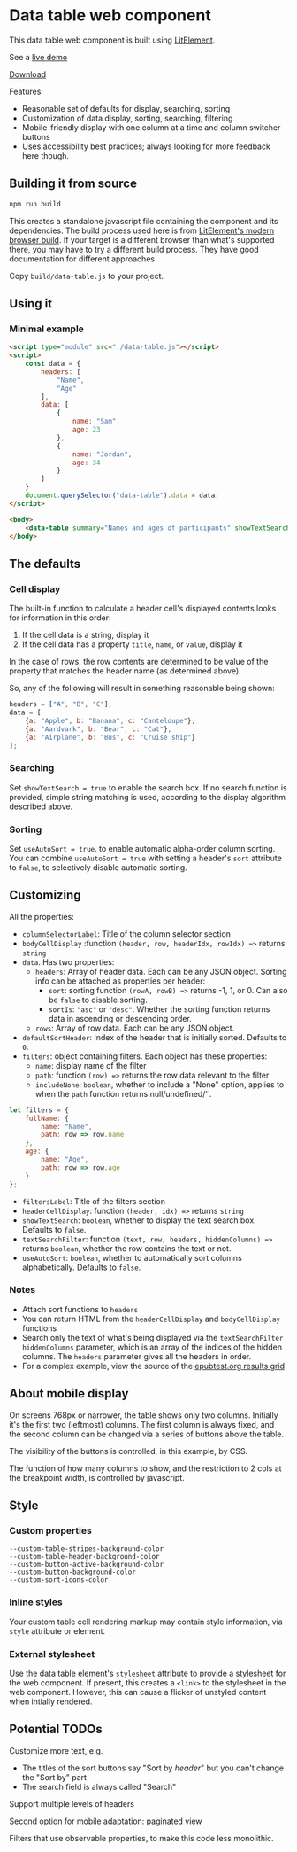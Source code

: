# Data table web component

This data table web component is built using [LitElement](https://lit-element.polymer-project.org/). 

See a [live demo](https://marisademeglio.github.io/data-table-web-component/example)

[Download](https://github.com/marisademeglio/data-table-web-component/blob/master/build/data-table.js)

Features:

* Reasonable set of defaults for display, searching, sorting
* Customization of data display, sorting, searching, filtering
* Mobile-friendly display with one column at a time and column switcher buttons
* Uses accessibility best practices; always looking for more feedback here though. 


## Building it from source

```bash
npm run build
```

This creates a standalone javascript file containing the component and its dependencies. The build process used here is from [LitElement's modern browser build](https://lit-element.polymer-project.org/guide/build#modern-browser-build). If your target is a different browser than what's supported there, you may have to try a different build process. They have good documentation for different approaches.

Copy `build/data-table.js` to your project.


## Using it

### Minimal example
```html
<script type="module" src="./data-table.js"></script>
<script>
    const data = {
        headers: [
            "Name",
            "Age"
        ],
        data: [
            {
                name: "Sam",
                age: 23
            },
            {
                name: "Jordan",
                age: 34
            }
        ]
    }
    document.querySelector("data-table").data = data;
</script>

<body>
    <data-table summary="Names and ages of participants" showTextSearch="true"></data-table>
</body>
```

## The defaults


### Cell display

The built-in function to calculate a header cell's displayed contents looks for information in this order:

1. If the cell data is a string, display it
2. If the cell data has a property `title`, `name`, or `value`, display it


In the case of rows, the row contents are determined to be value of the property that matches the header name (as determined above). 

So, any of the following will result in something reasonable being shown:

```js
headers = ["A", "B", "C"];
data = [
    {a: "Apple", b: "Banana", c: "Canteloupe"}, 
    {a: "Aardvark", b: "Bear", c: "Cat"}, 
    {a: "Airplane", b: "Bus", c: "Cruise ship"}
];
```

### Searching

Set `showTextSearch = true` to enable the search box. If no search function is provided, simple string matching is used, according to the display algorithm described above.


### Sorting

Set `useAutoSort = true`. to enable automatic alpha-order column sorting. You can combine `useAutoSort = true` with setting a header's `sort` attribute to `false`, to selectively disable automatic sorting.

## Customizing

All the properties:

* `columnSelectorLabel`: Title of the column selector section
* `bodyCellDisplay` :function `(header, row, headerIdx, rowIdx) =>` returns `string`
* `data`. Has two properties:
    * `headers`: Array of header data. Each can be any JSON object. Sorting info can be attached as properties per header:
        * `sort`: sorting function `(rowA, rowB) =>` returns -1, 1, or 0. Can also be `false` to disable sorting.
        * `sortIs`: `"asc"` or `"desc"`. Whether the sorting function returns data in ascending or descending order. 
    * `rows`: Array of row data. Each can be any JSON object.
* `defaultSortHeader`: Index of the header that is initially sorted. Defaults to `0`.
* `filters`: object containing filters. Each object has these properties:
    * `name`: display name of the filter
    * `path`: function `(row) =>` returns the row data relevant to the filter
    * `includeNone`: `boolean`, whether to include a "None" option, applies to when the `path` function returns null/undefined/''.
    
```js
let filters = {
    fullName: {
        name: "Name",
        path: row => row.name
    },
    age: {
        name: "Age",
        path: row => row.age
    }
};
```
* `filtersLabel`: Title of the filters section
* `headerCellDisplay`: function `(header, idx) =>` returns `string`
* `showTextSearch`: `boolean`, whether to display the text search box. Defaults to `false`.
* `textSearchFilter`: function `(text, row, headers, hiddenColumns) =>` returns `boolean`, whether the row contains the text or not.
* `useAutoSort`: `boolean`, whether to automatically sort columns alphabetically. Defaults to `false`.

### Notes

* Attach sort functions to `headers`
* You can return HTML from the `headerCellDisplay` and `bodyCellDisplay` functions
* Search only the text of what's being displayed via the `textSearchFilter` `hiddenColumns` parameter, which is an array of the indices of the hidden columns. The `headers` parameter gives all the headers in order.
* For a complex example, view the source of the [epubtest.org results grid](http://epubtest.org/results)

## About mobile display

On screens 768px or narrower, the table shows only two columns. Initially it's the first two (leftmost) columns. The first column is always fixed, and the second column can be changed via a series of buttons above the table.

The visibility of the buttons is controlled, in this example, by CSS.

The function of how many columns to show, and the restriction to 2 cols at the breakpoint width, is controlled by javascript.

## Style

### Custom properties

```
--custom-table-stripes-background-color
--custom-table-header-background-color
--custom-button-active-background-color
--custom-button-background-color
--custom-sort-icons-color
```

### Inline styles

Your custom table cell rendering markup may contain style information, via `style` attribute or element.

### External stylesheet

Use the data table element's `stylesheet` attribute to provide a stylesheet for the web component. If present, this creates a `<link>` to the stylesheet in the web component. However, this can cause a flicker of unstyled content when intially rendered. 


## Potential TODOs

Customize more text, e.g.

* The titles of the sort buttons say "Sort by _header_" but you can't change the "Sort by" part
* The search field is always called "Search"

Support multiple levels of headers

Second option for mobile adaptation: paginated view

Filters that use observable properties, to make this code less monolithic.
